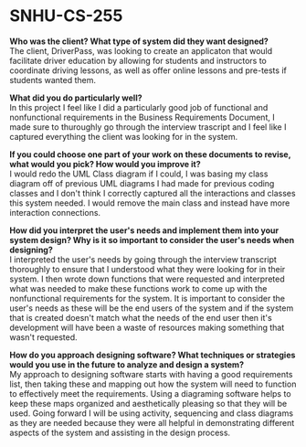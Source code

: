 # SNHU-CS-255

**Who was the client? What type of system did they want designed?**<br />
The client, DriverPass, was looking to create an applicaton that would facilitate driver education by allowing for students and instructors to coordinate driving lessons, as well as offer online lessons and pre-tests if students wanted them.

**What did you do particularly well?**<br />
In this project I feel like I did a particularly good job of functional and nonfunctional requirements in the Business Requirements Document, I made sure to thuroughly go through the interview trascript and I feel like I captured everything the client was looking for in the system.

**If you could choose one part of your work on these documents to revise, what would you pick? How would you improve it?**<br />
I would redo the UML Class diagram if I could, I was basing my class diagram off of previous UML diagrams I had made for previous coding classes and I don't think I correctly captured all the interactions and classes this system needed. I would remove the main class and instead have more interaction connections.

**How did you interpret the user's needs and implement them into your system design? Why is it so important to consider the user's needs when designing?**<br />
I interpreted the user's needs by going through the interview transcript thoroughly to ensure that I understood what they were looking for in their system. I then wrote down functions that were requested and interpreted what was needed to make these functions work to come up with the nonfunctional requirements for the system. It is important to consider the user's needs as these will be the end users of the system and if the system that is created doesn't match what the needs of the end user then it's development will have been a waste of resources making something that wasn't requested.

**How do you approach designing software? What techniques or strategies would you use in the future to analyze and design a system?**<br />
My approach to designing software starts with having a good requirements list, then taking these and mapping out how the system will need to function to effectively meet the requirements. Using a diagraming software helps to keep these maps organized and aesthetically pleasing so that they will be used. Going forward I will be using activity, sequencing and class diagrams as they are needed because they were all helpful in demonstrating different aspects of the system and assisting in the design process.
